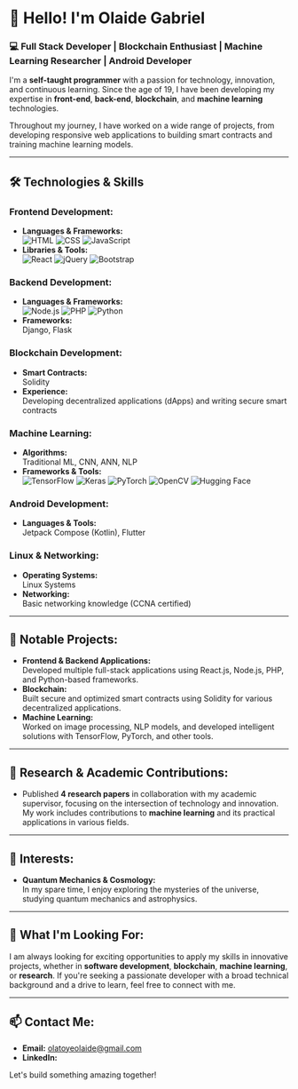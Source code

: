 
# 👋 Hello! I'm Olaide Gabriel

### 💻 Full Stack Developer | Blockchain Enthusiast | Machine Learning Researcher | Android Developer

I'm a **self-taught programmer** with a passion for technology, innovation, and continuous learning. Since the age of 19, I have been developing my expertise in **front-end**, **back-end**, **blockchain**, and **machine learning** technologies. 

Throughout my journey, I have worked on a wide range of projects, from developing responsive web applications to building smart contracts and training machine learning models.

---

## 🛠️ Technologies & Skills

### Frontend Development:
- **Languages & Frameworks:**  
  ![HTML](https://img.shields.io/badge/HTML5-%23E34F26.svg?&style=flat&logo=html5&logoColor=white)
  ![CSS](https://img.shields.io/badge/CSS3-%231572B6.svg?&style=flat&logo=css3&logoColor=white)
  ![JavaScript](https://img.shields.io/badge/JavaScript-%23F7DF1E.svg?&style=flat&logo=javascript&logoColor=black)
- **Libraries & Tools:**  
  ![React](https://img.shields.io/badge/React-%2320232A.svg?&style=flat&logo=react&logoColor=%2361DAFB)
  ![jQuery](https://img.shields.io/badge/jQuery-%230769AD.svg?&style=flat&logo=jquery&logoColor=white)
  ![Bootstrap](https://img.shields.io/badge/Bootstrap-%23563D7C.svg?&style=flat&logo=bootstrap&logoColor=white)

### Backend Development:
- **Languages & Frameworks:**  
  ![Node.js](https://img.shields.io/badge/Node.js-%23339933.svg?&style=flat&logo=node.js&logoColor=white)
  ![PHP](https://img.shields.io/badge/PHP-%23777BB4.svg?&style=flat&logo=php&logoColor=white)
  ![Python](https://img.shields.io/badge/Python-%233776AB.svg?&style=flat&logo=python&logoColor=white)
- **Frameworks:**  
  Django, Flask

### Blockchain Development:
- **Smart Contracts:**  
  Solidity
- **Experience:**  
  Developing decentralized applications (dApps) and writing secure smart contracts

### Machine Learning:
- **Algorithms:**  
  Traditional ML, CNN, ANN, NLP
- **Frameworks & Tools:**  
  ![TensorFlow](https://img.shields.io/badge/TensorFlow-%23FF6F00.svg?&style=flat&logo=tensorflow&logoColor=white)
  ![Keras](https://img.shields.io/badge/Keras-%23D00000.svg?&style=flat&logo=keras&logoColor=white)
  ![PyTorch](https://img.shields.io/badge/PyTorch-%23EE4C2C.svg?&style=flat&logo=pytorch&logoColor=white)
  ![OpenCV](https://img.shields.io/badge/OpenCV-%235C3EE8.svg?&style=flat&logo=opencv&logoColor=white)
  ![Hugging Face](https://img.shields.io/badge/HuggingFace-%23FFAA00.svg?&style=flat&logo=hugging-face&logoColor=white)

### Android Development:
- **Languages & Tools:**  
  Jetpack Compose (Kotlin), Flutter

### Linux & Networking:
- **Operating Systems:**  
  Linux Systems
- **Networking:**  
  Basic networking knowledge (CCNA certified)

---

## 🌟 Notable Projects:
- **Frontend & Backend Applications:**  
  Developed multiple full-stack applications using React.js, Node.js, PHP, and Python-based frameworks.
- **Blockchain:**  
  Built secure and optimized smart contracts using Solidity for various decentralized applications.
- **Machine Learning:**  
  Worked on image processing, NLP models, and developed intelligent solutions with TensorFlow, PyTorch, and other tools.

---

## 📜 Research & Academic Contributions:
- Published **4 research papers** in collaboration with my academic supervisor, focusing on the intersection of technology and innovation. My work includes contributions to **machine learning** and its practical applications in various fields.
  
---

## 🧠 Interests:
- **Quantum Mechanics & Cosmology:**  
  In my spare time, I enjoy exploring the mysteries of the universe, studying quantum mechanics and astrophysics.

---

## 🎯 What I'm Looking For:
I am always looking for exciting opportunities to apply my skills in innovative projects, whether in **software development**, **blockchain**, **machine learning**, or **research**. If you're seeking a passionate developer with a broad technical background and a drive to learn, feel free to connect with me.

---

## 📫 Contact Me:
- **Email:** olatoyeolaide@gmail.com
- **LinkedIn:** [](https://linkedin.com/in/olatoye-olaide-gabriel-961b591b0)

Let's build something amazing together!
